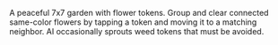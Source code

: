 A peaceful 7x7 garden with flower tokens. Group and clear connected same-color flowers by tapping a token and moving it to a matching neighbor. AI occasionally sprouts weed tokens that must be avoided.